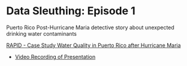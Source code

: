 # Data Sleuthing: Episode 1

Puerto Rico Post-Hurricane Maria detective story about unexpected drinking water contaminants

[RAPID - Case Study Water Quality in Puerto Rico after Hurricane Maria](https://drive.google.com/file/d/1CZtTynLQlBv-9rAAhLs5hrF20CU-uHU5/view?usp=sharing)

- [Video Recording of Presentation](https://drive.google.com/file/d/15n0UoVAe7PM40Tke0H8m9mFryjM5SCRC/view?usp=sharing)
